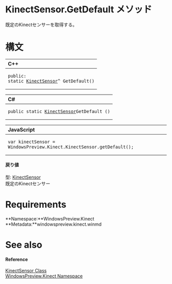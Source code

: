 KinectSensor.GetDefault メソッド  
==============================  

既定のKinectセンサーを取得する。
 <span id="syntaxSection"></span>

構文
======  

<table>
<colgroup>
<col width="100%" />
</colgroup>
<thead>
<tr class="header">
<th align="left">C++</th>
</tr>
</thead>
<tbody>
<tr class="odd">
<td align="left"><pre><code>public:  
static <a href="../../KinectSensor_Class.md">KinectSensor</a>^ GetDefault()</code></pre></td>
</tr>
</tbody>
</table>

<table>
<colgroup>
<col width="100%" />
</colgroup>
<thead>
<tr class="header">
<th align="left">C#</th>
</tr>
</thead>
<tbody>
<tr class="odd">
<td align="left"><pre><code>public static <a href="../../KinectSensor_Class.md">KinectSensor</a>GetDefault ()</code></pre></td>
</tr>
</tbody>
</table>

<table>
<colgroup>
<col width="100%" />
</colgroup>
<thead>
<tr class="header">
<th align="left">JavaScript</th>
</tr>
</thead>
<tbody>
<tr class="odd">
<td align="left"><pre><code>var kinectSensor = WindowsPreview.Kinect.KinectSensor.getDefault();</code></pre></td>
</tr>
</tbody>
</table>

<span id="ID4EQ"></span>
#### 戻り値  

型: [KinectSensor](../../KinectSensor_Class.md)  
既定のKinectセンサー

<span id="requirements"></span>

Requirements  
============  

**Namespace:**WindowsPreview.Kinect  
**Metadata:**windowspreview.kinect.winmd  

<span id="ID4E2"></span>

See also  
========  

<span id="ID4E4"></span>
#### Reference  

[KinectSensor Class](../../KinectSensor_Class.md)  
 [WindowsPreview.Kinect Namespace](../../../Kinect.md)  



<!--Please do not edit the data in the comment block below.-->
<!--
TOCTitle : GetDefault Method
RLTitle : KinectSensor.GetDefault Method
KeywordK : GetDefault method
KeywordK : KinectSensor.GetDefault method
KeywordF : WindowsPreview.Kinect.KinectSensor.GetDefault
KeywordF : KinectSensor.GetDefault
KeywordF : GetDefault
KeywordF : WindowsPreview.Kinect.KinectSensor.GetDefault
KeywordA : M:WindowsPreview.Kinect.KinectSensor.GetDefault
AssetID : M:WindowsPreview.Kinect.KinectSensor.GetDefault
Locale : en-us
CommunityContent : 1
APIType : Managed
APILocation : windowspreview.kinect.winmd
APIName : WindowsPreview.Kinect.KinectSensor.GetDefault
TargetOS : Windows
TopicType : kbSyntax
DevLang : VB
DevLang : CSharp
DevLang : JavaScript
DevLang : C++
DocSet : K4Wv2
ProjType : K4Wv2Proj
Technology : Kinect for Windows
Product : Kinect for Windows SDK v2
productversion : 20
-->
